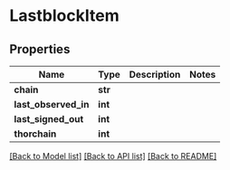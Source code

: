 # LastblockItem

## Properties
Name | Type | Description | Notes
------------ | ------------- | ------------- | -------------
**chain** | **str** |  | 
**last_observed_in** | **int** |  | 
**last_signed_out** | **int** |  | 
**thorchain** | **int** |  | 

[[Back to Model list]](../README.md#documentation-for-models) [[Back to API list]](../README.md#documentation-for-api-endpoints) [[Back to README]](../README.md)


